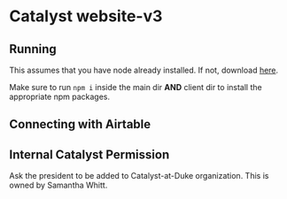 # Catalyst website-v3

## Running
This assumes that you have node already installed. If not, download [here](https://nodejs.org/en/download/).

Make sure to run `npm i` inside the main dir **AND** client dir to install the appropriate npm packages.

## Connecting with Airtable

## Internal Catalyst Permission
Ask the president to be added to Catalyst-at-Duke organization. This is owned by Samantha Whitt.
